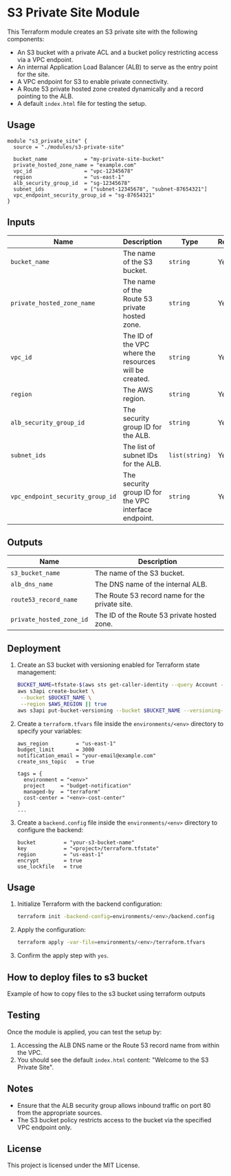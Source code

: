 # S3 Private Site Module

This Terraform module creates an S3 private site with the following components:

- An S3 bucket with a private ACL and a bucket policy restricting access via a VPC endpoint.
- An internal Application Load Balancer (ALB) to serve as the entry point for the site.
- A VPC endpoint for S3 to enable private connectivity.
- A Route 53 private hosted zone created dynamically and a record pointing to the ALB.
- A default `index.html` file for testing the setup.

## Usage

```hcl
module "s3_private_site" {
  source = "./modules/s3-private-site"

  bucket_name            = "my-private-site-bucket"
  private_hosted_zone_name = "example.com"
  vpc_id                 = "vpc-12345678"
  region                 = "us-east-1"
  alb_security_group_id  = "sg-12345678"
  subnet_ids             = ["subnet-12345678", "subnet-87654321"]
  vpc_endpoint_security_group_id = "sg-87654321"
}
```

## Inputs

| Name                             | Description                                            | Type           | Required |
| -------------------------------- | ------------------------------------------------------ | -------------- | -------- |
| `bucket_name`                    | The name of the S3 bucket.                             | `string`       | Yes      |
| `private_hosted_zone_name`       | The name of the Route 53 private hosted zone.          | `string`       | Yes      |
| `vpc_id`                         | The ID of the VPC where the resources will be created. | `string`       | Yes      |
| `region`                         | The AWS region.                                        | `string`       | Yes      |
| `alb_security_group_id`          | The security group ID for the ALB.                     | `string`       | Yes      |
| `subnet_ids`                     | The list of subnet IDs for the ALB.                    | `list(string)` | Yes      |
| `vpc_endpoint_security_group_id` | The security group ID for the VPC interface endpoint.  | `string`       | Yes      |

## Outputs

| Name                     | Description                                    |
| ------------------------ | ---------------------------------------------- |
| `s3_bucket_name`         | The name of the S3 bucket.                     |
| `alb_dns_name`           | The DNS name of the internal ALB.              |
| `route53_record_name`    | The Route 53 record name for the private site. |
| `private_hosted_zone_id` | The ID of the Route 53 private hosted zone.    |

## Deployment

1. Create an S3 bucket with versioning enabled for Terraform state management:

   ```sh
   BUCKET_NAME=tfstate-$(aws sts get-caller-identity --query Account --output text)
   aws s3api create-bucket \
    --bucket $BUCKET_NAME \
    --region $AWS_REGION || true
   aws s3api put-bucket-versioning --bucket $BUCKET_NAME --versioning-configuration Status=Enabled
   ```

2. Create a `terraform.tfvars` file inside the `environments/<env>` directory to specify your variables:

   ```hcl
   aws_region         = "us-east-1"
   budget_limit       = 3000
   notification_email = "your-email@example.com"
   create_sns_topic   = true

   tags = {
     environment = "<env>"
     project     = "budget-notification"
     managed-by  = "terraform"
     cost-center = "<env>-cost-center"
   }
   ...
   ```

3. Create a `backend.config` file inside the `environments/<env>` directory to configure the backend:

   ```hcl
   bucket         = "your-s3-bucket-name"
   key            = "<project>/terraform.tfstate"
   region         = "us-east-1"
   encrypt        = true
   use_lockfile   = true
   ```

## Usage

1. Initialize Terraform with the backend configuration:

   ```sh
   terraform init -backend-config=environments/<env>/backend.config
   ```

2. Apply the configuration:

   ```sh
   terraform apply -var-file=environments/<env>/terraform.tfvars
   ```

3. Confirm the apply step with `yes`.

## How to deploy files to s3 bucket

Example of how to copy files to the s3 bucket using terraform outputs

## Testing

Once the module is applied, you can test the setup by:

1. Accessing the ALB DNS name or the Route 53 record name from within the VPC.
2. You should see the default `index.html` content: "Welcome to the S3 Private Site".

## Notes

- Ensure that the ALB security group allows inbound traffic on port 80 from the appropriate sources.
- The S3 bucket policy restricts access to the bucket via the specified VPC endpoint only.

## License

This project is licensed under the MIT License.
